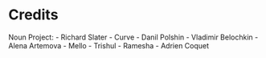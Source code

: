 # Credits

Noun Project:
    - Richard Slater
    - Curve
    - Danil Polshin
    - Vladimir Belochkin
    - Alena Artemova
    - Mello
    - Trishul
    - Ramesha
    - Adrien Coquet
